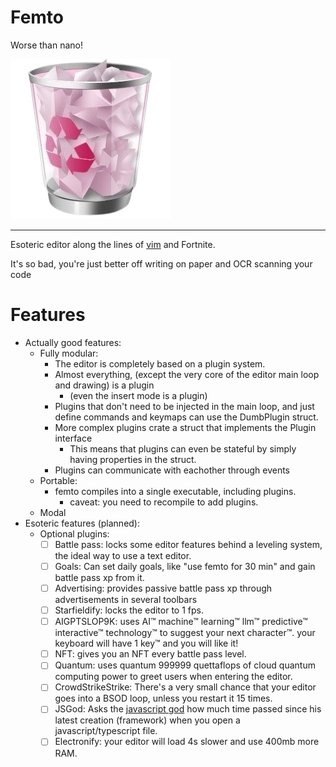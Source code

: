 # Femto

Worse than nano!

![femto logo](assets/appicon.png)

---

Esoteric editor along the lines of [vim](https://vimto.s3.eu-west-1.amazonaws.com/wp-content/uploads/2021/03/31111534/Middle-East-v5.png) and Fortnite.

It's so bad, you're just better off writing on paper and OCR scanning your code

# Features

- Actually good features:
  - Fully modular:
    - The editor is completely based on a plugin system.
    - Almost everything, (except the very core of the editor main loop and drawing) is a plugin
      - (even the insert mode is a plugin)
    - Plugins that don't need to be injected in the main loop, and just define commands and keymaps can use the DumbPlugin struct.
    - More complex plugins crate a struct that implements the Plugin interface
      - This means that plugins can even be stateful by simply having properties in the struct.
    - Plugins can communicate with eachother through events
  - Portable:
    - femto compiles into a single executable, including plugins.
      - caveat: you need to recompile to add plugins.
  - Modal
- Esoteric features (planned):
  - Optional plugins:
    - [ ] Battle pass: locks some editor features behind a leveling system, the ideal way to use a text editor.
    - [ ] Goals: Can set daily goals, like "use femto for 30 min" and gain battle pass xp from it.
    - [ ] Advertising: provides passive battle pass xp through advertisements in several toolbars
    - [ ] Starfieldify: locks the editor to 1 fps.
    - [ ] AIGPTSLOP9K: uses AI™ machine™ learning™ llm™ predictive™ interactive™ technology™ to suggest your next character™. your keyboard will have 1 key™ and you will like it!
    - [ ] NFT: gives you an NFT every battle pass level.
    - [ ] Quantum: uses quantum 999999 quettaflops of cloud quantum computing power to greet users when entering the editor.
    - [ ] CrowdStrikeStrike: There's a very small chance that your editor goes into a BSOD loop, unless you restart it 15 times.
    - [ ] JSGod: Asks the [javascript god](https://www.youtube.com/watch?v=6FEYcBPBGOk&t=428s) how much time passed since his latest creation (framework) when you open a javascript/typescript file.
    - [ ] Electronify: your editor will load 4s slower and use 400mb more RAM.
